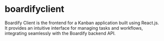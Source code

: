 # boardifyclient
Boardify Client is the frontend for a Kanban application built using React.js. It provides an intuitive interface for managing tasks and workflows, integrating seamlessly with the Boardify backend API.

